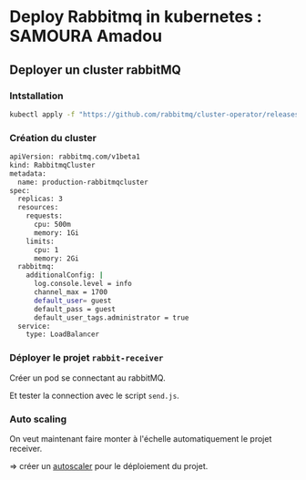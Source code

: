 # Deploy Rabbitmq in kubernetes : SAMOURA Amadou

## Deployer un cluster rabbitMQ

### Intstallation

```sh
kubectl apply -f "https://github.com/rabbitmq/cluster-operator/releases/latest/download/cluster-operator.yml"
```

### Création du cluster

```sh
apiVersion: rabbitmq.com/v1beta1
kind: RabbitmqCluster
metadata:
  name: production-rabbitmqcluster
spec:
  replicas: 3
  resources:
    requests:
      cpu: 500m
      memory: 1Gi
    limits:
      cpu: 1
      memory: 2Gi
  rabbitmq:
    additionalConfig: |
      log.console.level = info
      channel_max = 1700
      default_user= guest
      default_pass = guest
      default_user_tags.administrator = true
  service:
    type: LoadBalancer
```

### Déployer le projet `rabbit-receiver`

Créer un pod se connectant au rabbitMQ.

Et tester la connection avec le script `send.js`.

### Auto scaling

On veut maintenant faire monter à l'échelle automatiquement le projet receiver.

=> créer un <a href="https://kubernetes.io/docs/tasks/run-application/horizontal-pod-autoscale/">autoscaler</a> pour le déploiement du projet.
